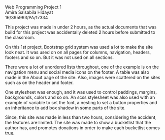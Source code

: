 Web Programming Project 1 <br>
Amira Salsabila Hidayat <br>
16/395993/PA/17334

This project was made in under 2 hours, as the actual documents that was build for this project was accidentally deleted 2 hours before submitted to the classroom. 

On this 1st project, Bootstrap grid system was used a lot to make the site look neat. It was used on on all pages for columns, navigation, headers, footers and so on. But it was not used on all sections.

There were a lot of unordered lists throughout, one of the example is on the navigation menu and social media icons on the footer. A table was also made in the About page of the site. Also, images were scattered on the sites such as on the header and footer.

One stylesheet was enough, and it was used to control paddings, margins, backgrounds, colors and so on. An scss stylesheet was also used with an example of variable to set the font, a nesting to set a button properties and an inheritance to add box shadow in some parts of the site.

Since, this site was made in less than two hours, considering the accident, the features are limited. The site was made to show a bucketlist that the author has, and promotes donations in order to make each bucketlist comes true. 

